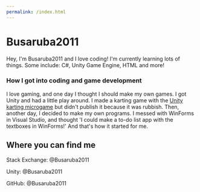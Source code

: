 ```yaml
---
permalink: /index.html
---
```



# Busaruba2011

Hey, I'm Busaruba2011 and I love coding!
I'm currently learning lots of things. Some include: C#, Unity Game Engine, HTML and more!

### How I got into coding and game development
I love gaming, and one day I thought I should make my own games. I got Unity and had a little play around. I made a karting game with the [Unity karting microgame](https://learn.unity.com/project/karting-template) but didn't publish it because it was rubbish.
Then, another day, I decided to make my own programs. I messed with WinForms in Visual Studio, and thought 'I could make a to-do list app with the textboxes in WinForms!' And that's how it started for me.

## Where you can find me
Stack Exchange: @Busaruba2011

Unity: @Busaruba2011

GitHub: @Busaruba2011

